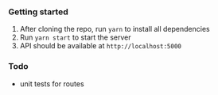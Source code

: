### Getting started
1. After cloning the repo, run `yarn` to install all dependencies
2. Run `yarn start` to start the server
3. API should be available at `http://localhost:5000`

### Todo
- unit tests for routes